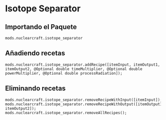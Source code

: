 # Isotope Separator

## Importando el Paquete
`mods.nuclearcraft.isotope_separator`

## Añadiendo recetas
```zenscript
mods.nuclearcraft.isotope_separator.addRecipe([itemInput, itemOutput1, itemOutput2, @Optional double timeMultiplier, @Optional double powerMultiplier, @Optional double processRadiation]);
```

## Eliminando recetas
```zenscript
mods.nuclearcraft.isotope_separator.removeRecipeWithInput([itemInput]);
mods.nuclearcraft.isotope_separator.removeRecipeWithOutput([itemOutput1, itemOutput2]);
mods.nuclearcraft.isotope_separator.removeAllRecipes();
```